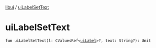 [libui](index.md) / [uiLabelSetText](./ui-label-set-text.md)

# uiLabelSetText

`fun uiLabelSetText(l: CValuesRef<`[`uiLabel`](ui-label.md)`>?, text: String?): Unit`